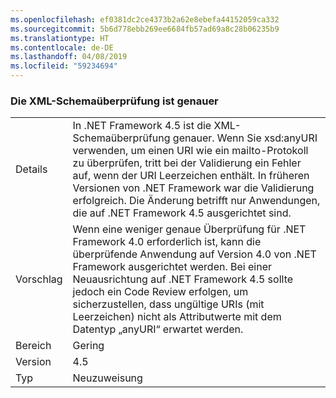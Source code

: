 ```yaml
---
ms.openlocfilehash: ef0381dc2ce4373b2a62e8ebefa44152059ca332
ms.sourcegitcommit: 5b6d778ebb269ee6684fb57ad69a8c28b06235b9
ms.translationtype: HT
ms.contentlocale: de-DE
ms.lasthandoff: 04/08/2019
ms.locfileid: "59234694"
---
```

### <a name="xml-schema-validation-is-stricter"></a>Die XML-Schemaüberprüfung ist genauer

|   |   |
|---|---|
|Details|In .NET Framework 4.5 ist die XML-Schemaüberprüfung genauer. Wenn Sie xsd:anyURI verwenden, um einen URI wie ein mailto-Protokoll zu überprüfen, tritt bei der Validierung ein Fehler auf, wenn der URI Leerzeichen enthält. In früheren Versionen von .NET Framework war die Validierung erfolgreich. Die Änderung betrifft nur Anwendungen, die auf .NET Framework 4.5 ausgerichtet sind.|
|Vorschlag|Wenn eine weniger genaue Überprüfung für .NET Framework 4.0 erforderlich ist, kann die überprüfende Anwendung auf Version 4.0 von .NET Framework ausgerichtet werden. Bei einer Neuausrichtung auf .NET Framework 4.5 sollte jedoch ein Code Review erfolgen, um sicherzustellen, dass ungültige URIs (mit Leerzeichen) nicht als Attributwerte mit dem Datentyp „anyURI“ erwartet werden.|
|Bereich|Gering|
|Version|4.5|
|Typ|Neuzuweisung|
